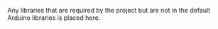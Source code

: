 Any libraries that are required by the project but are not in the default Arduino libraries is placed here.
